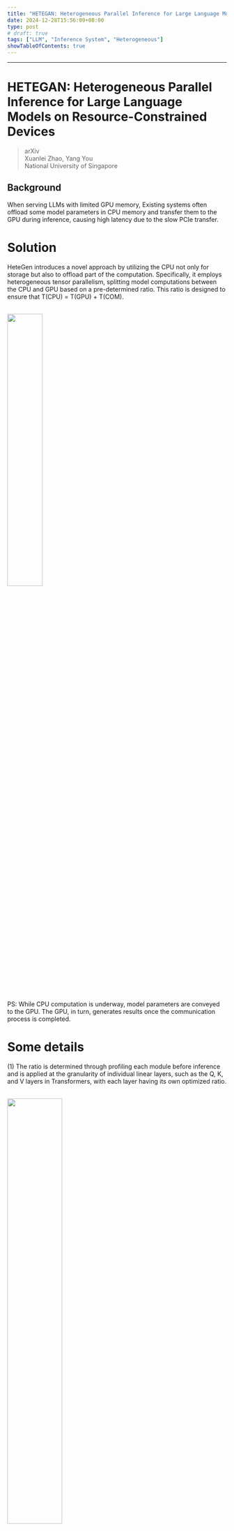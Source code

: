 ```yaml
---
title: "HETEGAN: Heterogeneous Parallel Inference for Large Language Models on Resource-Constrained Devices"
date: 2024-12-28T15:56:09+08:00
type: post
# draft: true
tags: ["LLM", "Inference System", "Heterogeneous"]
showTableOfContents: true
---
```


---
# HETEGAN: Heterogeneous Parallel Inference for Large Language Models on Resource-Constrained Devices

> arXiv \
> Xuanlei Zhao, Yang You \
> National University of Singapore

## Background

When serving LLMs with limited GPU memory, Existing systems often offload some model parameters in CPU memory and transfer them to the GPU during inference, causing high latency due to the slow PCIe transfer.

# Solution

HeteGen introduces a novel approach by utilizing the CPU not only for storage but also to offload part of the computation. Specifically, it employs heterogeneous tensor parallelism, splitting model computations between the CPU and GPU based on a pre-determined ratio. This ratio is designed to ensure that T(CPU) = T(GPU) + T(COM). 

<br><img src="../../../../images/LLM/Hetegen_1.png" alt="" width="40%">

PS: While CPU computation is underway, model parameters are conveyed to the GPU. The GPU, in turn, generates results once the communication process is completed.

# Some details
(1) The ratio is determined through profiling each module before inference and is applied at the granularity of individual linear layers, such as the Q, K, and V layers in Transformers, with each layer having its own optimized ratio.

<br><img src="../../../../images/LLM/Hetegen_2.png" alt="" width="50%">

Optimization:
(1) HeteGen also leverages pinned memory to improve concurrency
(2) HeteGen dynamically transfers parameters from the CPU back to the GPU when additional GPU memory becomes available. The transfer priority is determined by the g=T(CPU)​/M(GPU), ​where higher values indicate greater performance gains per unit of GPU memory used.

# Evaluation
* NVIDIA A10(24GB) GPU. 
* CPU cores at most 16.
* GPU and CPU communicate via PCIE.

Workload: 
* prefill lengths 512, generated length 64, <span style="color:DarkTurquoise;">batch size 1</span>

Metric: throughput of generating tokens under different scenarios 

<br><img src="../../../../images/LLM/Hetegen_3.png" alt="" width="80%">

